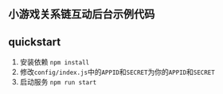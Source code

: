 ## 小游戏关系链互动后台示例代码

## quickstart
1. 安装依赖 `npm install`
2. 修改`config/index.js`中的`APPID`和`SECRET`为你的`APPID`和`SECRET`
3. 启动服务 `npm run start`